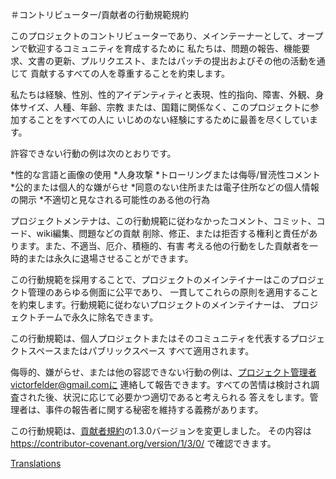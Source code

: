 ＃コントリビューター/貢献者の行動規範規約

このプロジェクトのコントリビューターであり、メインテーナーとして、オープンで歓迎するコミュニティを育成するために
私たちは、問題の報告、機能要求、文書の更新、プルリクエスト、またはパッチの提出およびその他の活動を通じて
貢献するすべての人を尊重することを約束します。

私たちは経験、性別、性的アイデンティティと表現、性的指向、障害、外観、身体サイズ、人種、年齢、宗教
または、国籍に関係なく、このプロジェクトに参加することをすべての人に
いじめのない経験にするために最善を尽くしています。

許容できない行動の例は次のとおりです。

*性的な言語と画像の使用
*人身攻撃
*トローリングまたは侮辱/冒涜性コメント
*公的または個人的な嫌がらせ
*同意のない住所または電子住所などの個人情報の開示
*不適切と見なされる可能性のある他の行為

プロジェクトメンテナは、この行動規範に従わなかったコメント、コミット、コード、wiki編集、問題などの貢献
削除、修正、または拒否する権利と責任があります。また、不適当、厄介、積極的、有害
考える他の行動をした貢献者を一時的または永久に退場させることができます。

この行動規範を採用することで、プロジェクトのメインテイナーはこのプロジェクト管理のあらゆる側面に公平であり、
一貫してこれらの原則を適用することを約束します。行動規範に従わないプロジェクトのメインテイナーは、
プロジェクトチームで永久に除名できます。

この行動規範は、個人プロジェクトまたはそのコミュニティを代表するプロジェクトスペースまたはパブリックスペース
すべて適用されます。

侮辱的、嫌がらせ、または他の容認できない行動の例は、プロジェクト管理者victorfelder@gmail.comに
連絡して報告できます。すべての苦情は検討され調査された後、状況に応じて必要かつ適切であると考えられる
答えをします。管理者は、事件の報告者に関する秘密を維持する義務があります。

この行動規範は、[貢献者規約][homepage]の1.3.0バージョンを変更しました。
その内容は https://contributor-covenant.org/version/1/3/0/ で確認できます。

[homepage]: https://contributor-covenant.org

[Translations](README.md#translations)
